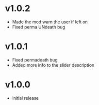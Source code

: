 # v1.0.2

 * Made the mod warn the user if left on
 * Fixed perma UNdeath bug

# v1.0.1

 * Fixed permadeath bug
 * Added more info to the slider description

# v1.0.0

 * Initial release
